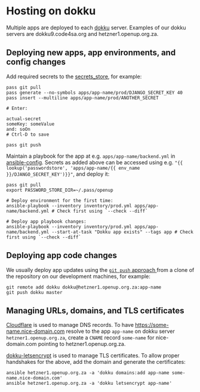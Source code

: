 # Hosting on dokku

Multiple apps are deployed to each [dokku](https://dokku.com/) server. Examples of our dokku servers are dokku9.code4sa.org and hetzner1.openup.org.za.

## Deploying new apps, app environments, and config changes

Add required secrets to the [secrets_store](https://github.com/OpenUpSA/secrets_store), for example:

```shell
pass git pull
pass generate --no-symbols apps/app-name/prod/DJANGO_SECRET_KEY 40
pass insert --multiline apps/app-name/prod/ANOTHER_SECRET

# Enter:

actual-secret
someKey: someValue
and: soOn
# Ctrl-D to save

pass git push
```

Maintain a playbook for the app at e.g. `apps/app-name/backend.yml` in [ansible-config](https://github.com/OpenUpSA/ansible-config). Secrets as added above can be accessed using e.g. `"{{ lookup('passwordstore', 'apps/app-name/{{ env_name }}/DJANGO_SECRET_KEY')}}"`, and deploy it:

```shell
pass git pull
export PASSWORD_STORE_DIR=~/.pass/openup

# Deploy environment for the first time:
ansible-playbook --inventory inventory/prod.yml apps/app-name/backend.yml # Check first using `--check --diff`

# Deploy app playbook changes:
ansible-playbook --inventory inventory/prod.yml apps/app-name/backend.yml --start-at-task "Dokku app exists" --tags app # Check first using `--check --diff`
```

## Deploying app code changes

We usually deploy app updates using the [`git push` approach ](http://dokku.viewdocs.io/dokku/deployment/application-deployment/)from a clone of the repository on our development machines, for example:

```shell
git remote add dokku dokku@hetzner1.openup.org.za:app-name
git push dokku master
```

## Managing URLs, domains, and TLS certificates

[Cloudflare](https://www.cloudflare.com) is used to manage DNS records. To have https://some-name.nice-domain.com resolve to the app `app-name` on dokku server `hetzner1.openup.org.za`, create a `CNAME` record `some-name` for nice-domain.com pointing to hetzner1.openup.org.za.

[dokku-letsencrypt](https://github.com/dokku/dokku-letsencrypt) is used to manage TLS certificates. To allow proper handshakes for the above, add the domain and generate the certificates:

```shell
ansible hetzner1.openup.org.za -a 'dokku domains:add app-name some-name.nice-domain.com'
ansible hetzner1.openup.org.za -a 'dokku letsencrypt app-name'
```
